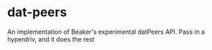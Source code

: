 # dat-peers
An implementation of Beaker's experimental datPeers API. Pass in a hyperdriv, and it does the rest
